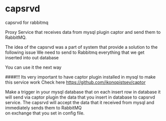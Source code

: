 # capsrvd
capsrvd for rabbitmq

Proxy Service that receives data from mysql plugin captor and send them to RabbitMQ.

The idea of the capsrvd was a part of system that provide a solution to the following issue 
We need to send to Rabbitmq everything that we get inserted into out database


You can use it the next way

####!!! Its very important to have captor plugin installed in mysql to make this service work
Check here https://github.com/ikonopistsev/captor

Make a trigger in your mysql database that on each insert row in database it will send 
via captor plugin the data that you insert in database to capsrvd service. The capsrvd 
will accept the data that it received from mysql and immediately sends them to RabbitMQ    
on exchange that you set in config file. 